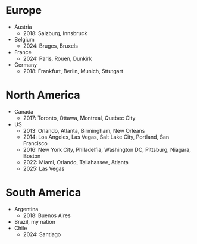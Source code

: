 # Europe
- Austria
    - 2018: Salzburg, Innsbruck
- Belgium
    - 2024: Bruges, Bruxels
- France
    - 2024: Paris, Rouen, Dunkirk
- Germany
    - 2018: Frankfurt, Berlin, Munich, Sttutgart

# North America
- Canada
    - 2017: Toronto, Ottawa, Montreal, Quebec City
- US
    - 2013: Orlando, Atlanta, Birmingham, New Orleans
    - 2014: Los Angeles, Las Vegas, Salt Lake City, Portland, San Francisco
    - 2016: New York City, Philadelfia, Washington DC, Pittsburg, Niagara, Boston
    - 2022: Miami, Orlando, Tallahassee, Atlanta
    - 2025: Las Vegas
  
# South America
- Argentina
    - 2018: Buenos Aires
- Brazil, my nation
- Chile
    - 2024: Santiago
